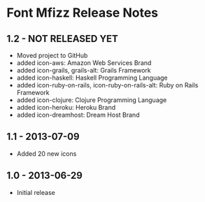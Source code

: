 Font Mfizz Release Notes
===========================================================

## 1.2 - NOT RELEASED YET
 - Moved project to GitHub
 - added icon-aws: Amazon Web Services Brand
 - added icon-grails, grails-alt: Grails Framework
 - added icon-haskell: Haskell Programming Language
 - added icon-ruby-on-rails, icon-ruby-on-rails-alt: Ruby on Rails Framework
 - added icon-clojure: Clojure Programming Language 
 - added icon-heroku: Heroku Brand
 - added icon-dreamhost: Dream Host Brand

## 1.1 - 2013-07-09
 - Added 20 new icons

## 1.0 - 2013-06-29
 - Initial release

